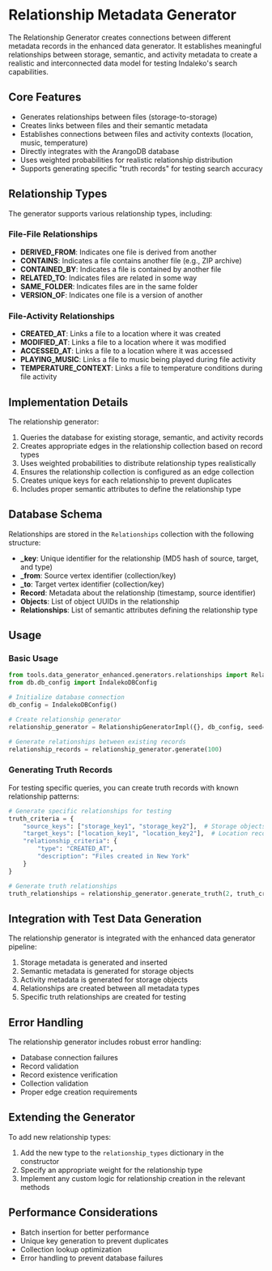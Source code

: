 # Relationship Metadata Generator

The Relationship Generator creates connections between different metadata records in the enhanced data generator. It establishes meaningful relationships between storage, semantic, and activity metadata to create a realistic and interconnected data model for testing Indaleko's search capabilities.

## Core Features

- Generates relationships between files (storage-to-storage)
- Creates links between files and their semantic metadata
- Establishes connections between files and activity contexts (location, music, temperature)
- Directly integrates with the ArangoDB database
- Uses weighted probabilities for realistic relationship distribution
- Supports generating specific "truth records" for testing search accuracy

## Relationship Types

The generator supports various relationship types, including:

### File-File Relationships
- **DERIVED_FROM**: Indicates one file is derived from another
- **CONTAINS**: Indicates a file contains another file (e.g., ZIP archive)
- **CONTAINED_BY**: Indicates a file is contained by another file
- **RELATED_TO**: Indicates files are related in some way
- **SAME_FOLDER**: Indicates files are in the same folder
- **VERSION_OF**: Indicates one file is a version of another

### File-Activity Relationships
- **CREATED_AT**: Links a file to a location where it was created
- **MODIFIED_AT**: Links a file to a location where it was modified
- **ACCESSED_AT**: Links a file to a location where it was accessed
- **PLAYING_MUSIC**: Links a file to music being played during file activity
- **TEMPERATURE_CONTEXT**: Links a file to temperature conditions during file activity

## Implementation Details

The relationship generator:

1. Queries the database for existing storage, semantic, and activity records
2. Creates appropriate edges in the relationship collection based on record types
3. Uses weighted probabilities to distribute relationship types realistically
4. Ensures the relationship collection is configured as an edge collection
5. Creates unique keys for each relationship to prevent duplicates
6. Includes proper semantic attributes to define the relationship type

## Database Schema

Relationships are stored in the `Relationships` collection with the following structure:

- **_key**: Unique identifier for the relationship (MD5 hash of source, target, and type)
- **_from**: Source vertex identifier (collection/key)
- **_to**: Target vertex identifier (collection/key)
- **Record**: Metadata about the relationship (timestamp, source identifier)
- **Objects**: List of object UUIDs in the relationship
- **Relationships**: List of semantic attributes defining the relationship type

## Usage

### Basic Usage

```python
from tools.data_generator_enhanced.generators.relationships import RelationshipGeneratorImpl
from db.db_config import IndalekoDBConfig

# Initialize database connection
db_config = IndalekoDBConfig()

# Create relationship generator
relationship_generator = RelationshipGeneratorImpl({}, db_config, seed=42)

# Generate relationships between existing records
relationship_records = relationship_generator.generate(100)
```

### Generating Truth Records

For testing specific queries, you can create truth records with known relationship patterns:

```python
# Generate specific relationships for testing
truth_criteria = {
    "source_keys": ["storage_key1", "storage_key2"],  # Storage objects
    "target_keys": ["location_key1", "location_key2"],  # Location records
    "relationship_criteria": {
        "type": "CREATED_AT",
        "description": "Files created in New York"
    }
}

# Generate truth relationships
truth_relationships = relationship_generator.generate_truth(2, truth_criteria)
```

## Integration with Test Data Generation

The relationship generator is integrated with the enhanced data generator pipeline:

1. Storage metadata is generated and inserted
2. Semantic metadata is generated for storage objects
3. Activity metadata is generated for storage objects
4. Relationships are created between all metadata types
5. Specific truth relationships are created for testing

## Error Handling

The relationship generator includes robust error handling:

- Database connection failures
- Record validation
- Record existence verification
- Collection validation
- Proper edge creation requirements

## Extending the Generator

To add new relationship types:

1. Add the new type to the `relationship_types` dictionary in the constructor
2. Specify an appropriate weight for the relationship type
3. Implement any custom logic for relationship creation in the relevant methods

## Performance Considerations

- Batch insertion for better performance
- Unique key generation to prevent duplicates
- Collection lookup optimization
- Error handling to prevent database failures

